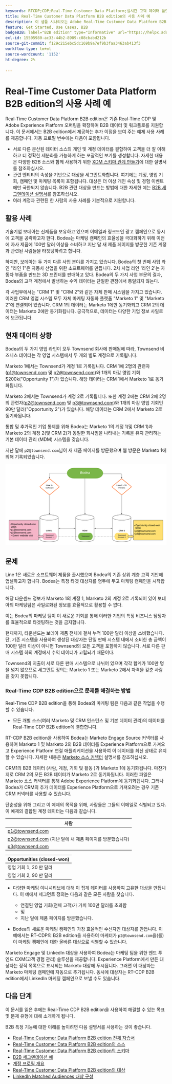 ```yaml
---
keywords: RTCDP;CDP;Real-Time Customer Data Platform;실시간 고객 데이터 플랫폼;실시간 cdp;cdp;rtcdp
title: Real-Time Customer Data Platform B2B edition의 사용 사례 예
description: 이 샘플 시나리오는 Adobe Real-Time Customer Data Platform B2B 에디션 구현 구성에 대한 예제를 제공합니다.
feature: Get Started, Use Cases, B2B
badgeB2B: label="B2B edition" type="Informative" url="https://helpx.adobe.com/legal/product-descriptions/real-time-customer-data-platform-b2b-edition-prime-and-ultimate-packages.html newtab=true"
exl-id: 15505980-ac33-44b2-8989-c08cbabd212b
source-git-commit: f129c215ebc5dc169b9a7ef9b3faa3463ab413f3
workflow-type: tm+mt
source-wordcount: '1152'
ht-degree: 2%

---
```


# Real-Time Customer Data Platform B2B edition의 사용 사례 예

Real-Time Customer Data Platform B2B edition은 기존 Real-Time CDP 및 Adobe Experience Platform 오퍼링을 확장하여 B2B 데이터 및 워크플로를 지원합니다. 이 문서에서는 B2B edition에서 제공하는 추가 이점을 보여 주는 예제 사용 사례를 제공합니다. 자동 프로필 변수에는 다음이 포함됩니다.

- 서로 다른 분산된 데이터 소스의 개인 및 계정 데이터를 결합하여 고객을 더 잘 이해하고 더 정확한 세분화를 가능하게 하는 포괄적인 보기를 생성합니다. 자세한 내용은 다양한 B2B 소스와 함께 사용하기 위한 [XDM 스키마 관계 만들기](./schemas/b2b.md)에 대한 설명서를 참조하십시오.
- 관련 엔티티의 속성을 기반으로 대상을 세그먼트화합니다. 여기에는 계정, 영업 기회, 캠페인 및 마케팅 목록이 포함됩니다. 대상은 더 이상 개인 속성 및 경험 이벤트에만 국한되지 않습니다. B2B 관련 대상을 만드는 방법에 대한 자세한 예는 [B2B 세그멘테이션 설명서](./segmentation/b2b.md)를 참조하십시오.
- 여러 계정과 관련된 한 사람의 사용 사례를 기본적으로 지원합니다.

## 활용 사례

기술기업 보데아는 신제품을 보유하고 있으며 이메일과 링크드인 광고 캠페인으로 동시에 고객을 공략하고자 한다. Bodea는 마케팅 캠페인의 효율성을 극대화하기 위해 이전에 자사 제품에 100만 달러 이상을 소비하고 지난 달 새 제품 페이지를 방문한 기존 계정과 관련된 사람들을 타겟팅하려고 합니다.

하지만, 보데아는 두 가지 다른 사업 분야를 가지고 있습니다. Bodea의 첫 번째 사업 라인 &quot;라인 1&quot;은 자동차 산업을 위한 소프트웨어를 만듭니다. 2차 사업 라인 &#39;라인 2&#39;는 자동차 부품을 만드는 3D 프린터를 판매하고 있다. Bodea의 두 가지 사업 부문의 결과, Bodea의 고객 계정에서 발생하는 수익 데이터는 단일한 관점에서 통일되지 않는다.

각 사업부에서는 &quot;CRM 1&quot; 및 &quot;CRM 2&quot;와 같은 자체 판매 시스템을 가지고 있습니다. 이러한 CRM 영업 시스템 모두 자체 마케팅 자동화 플랫폼 &quot;Marketo 1&quot; 및 &quot;Marketo 2&quot;에 연결되어 있습니다. CRM 1의 데이터는 Marketo 1에만 동기화되고 CRM 2의 데이터는 Marketo 2에만 동기화됩니다. 궁극적으로, 데이터는 다양한 기업 정보 사일로에 보관됩니다.

## 현재 데이터 상황

Bodea의 두 가지 영업 라인이 모두 Townsend 회사에 판매됨에 따라, Townsend 비즈니스 데이터는 각 영업 시스템에서 두 개의 별도 계정으로 기록됩니다.

Marketo 1에서는 Townsend가 계정 1로 기록됩니다. CRM 1에 2명의 관련자(p1@townsend.com 및 p2@townsend.com)와 1개의 마감 영업 기회 $200k(&quot;Opportunity 1&quot;)가 있습니다. 해당 데이터는 CRM 1에서 Marketo 1로 동기화됩니다.

Marketo 2에서는 Townsend가 계정 2로 기록됩니다. 또한 계정 2에는 CRM 2에 2명의 관련자(p2@townsend.com 및 p3@townsend.com)와 1개의 마감 영업 기회인 90만 달러(&quot;Opportunity 2&quot;)가 있습니다. 해당 데이터는 CRM 2에서 Marketo 2로 동기화됩니다.

통합 및 추가적인 기업 통제를 위해 Bodea는 Marketo 1의 계정 1(및 CRM 1)과 Marketo 2의 계정 2(및 CRM 2)가 동일한 회사임을 나타내는 기록을 유지 관리하는 기본 데이터 관리 (MDM) 시스템을 갖습니다.

지난 달에 `p2@townsend.com`님이 새 제품 페이지를 방문했으며 웹 방문은 Marketo 1에 의해 기록되었습니다.

![계정 정보 다이어그램](./assets/account-info.png)

## 문제

Line 1은 새로운 소프트웨어 제품을 출시했으며 Bodea의 기존 상위 계층 고객 기반에 업셀하고자 합니다. Bodea는 특정 타겟 대상자를 염두에 두고 마케팅 캠페인을 시작합니다.

해당 타운센드 정보가 Marketo 1의 계정 1, Marketo 2의 계정 2로 기록되어 있어 보데아의 마케팅팀은 사일로화된 정보를 효율적으로 활용할 수 없다.

이는 Bodea의 마케팅 팀이 이 새로운 기회를 통해 이러한 기업의 특정 비즈니스 담당자를 효율적으로 타겟팅하는 것을 금지합니다.

현재까지, 타운센드는 보데아 제품 전체에 걸쳐 누적 100만 달러 이상을 소비했습니다. 단, 기존 시스템을 사용하여 생성된 대상자는 단일 판매 시스템 내에서 소비한 총 금액이 100만 달러 이상이 아니면 Townsend의 모든 고객을 포함하지 않습니다. 서로 다른 판매 시스템 하의 계정에서 수익 데이터가 고립되기 때문이다.

Townsend의 지출이 서로 다른 판매 시스템으로 나뉘어 있으며 각각 합계가 100만 명을 넘지 않으므로 세그먼트 정의는 Marketo 1 또는 Marketo 2에서 자격을 갖춘 사람을 찾지 못합니다.

### Real-Time CDP B2B edition으로 문제를 해결하는 방법

Real-Time CDP B2B edition을 통해 Bodea의 마케팅 팀은 다음과 같은 작업을 수행할 수 있습니다.

- 모든 개별 소스(여러 Marketo 및 CRM 인스턴스 및 기본 데이터 관리)의 데이터를 Real-Time CDP B2B edition에 결합합니다.

RT-CDP B2B edition을 사용하여 Bodea는 Marketo Engage Source 커넥터를 사용하여 Marketo 1 및 Marketo 2의 B2B 데이터를 Experience Platform으로 가져오고 Experience Platform 연결 애플리케이션을 사용하여 이 데이터를 최신 상태로 유지할 수 있습니다. 자세한 내용은 [Marketo 소스 커넥터](../sources/connectors/adobe-applications/marketo/marketo.md) 설명서를 참조하십시오.

CRM1의 B2B 데이터 (사람, 계정, 기회 및 활동 )가 Marketo 1에 동기화됩니다. 마찬가지로 CRM 2의 모든 B2B 데이터가 Marketo 2로 동기화됩니다. 이러한 파일은 Marketo 소스 커넥터를 통해 Adobe Experience Platform에 동기화됩니다. 그러나 Bodea가 CRM의 추가 데이터를 Experience Platform으로 가져오려는 경우 기존 CRM 커넥터를 사용할 수 있습니다.

단순성을 위해 그리고 이 예제의 목적을 위해, 사람들은 그들의 이메일로 식별되고 있다. 이 예제의 결합된 계정 데이터는 다음과 같습니다.

| 사람 |
|---|
| p1@townsend.com |
| p2@townsend.com (지난 달에 새 제품 페이지를 방문했습니다) |
| p3@townsend.com |

| Opportunities (closed-won) |
|---|
| 영업 기회 1, 20 만 달러 |
| 영업 기회 2, 90 만 달러 |

- 다양한 마케팅 이니셔티브에 대해 이 집계 데이터를 사용하여 고유한 대상을 만듭니다. 이 예에서 세그먼트 정의는 다음과 같은 모든 사람을 찾습니다.

   - 연결된 영업 기회(전체 고객)가 가치 100만 달러를 초과함
   - 및
   - 지난 달에 제품 페이지를 방문했습니다.

- Bodea의 새로운 마케팅 캠페인의 가장 효율적인 수신자인 대상자를 만듭니다. 이 예에서는 RT-CDP의 B2B edition을 사용하여 마케터가 `p2@townsend.com`을(를) 이 마케팅 캠페인에 대한 올바른 대상으로 식별할 수 있습니다.

Marketo Engage 및 LinkedIn 대상을 사용하여 Bodea는 마케팅 팀을 위한 엔드 투 엔드 CXM(고객 경험 관리) 솔루션을 제공합니다. Experience Platform에서 만든 대상자는 정적 목록으로 표시되는 Marketo 대상에 푸시됩니다. 그러면 이 대상자는 Marketo 마케팅 캠페인에 자동으로 추가됩니다. 동시에 대상자는 RT-CDP B2B edition에서 LinkedIn 마케팅 캠페인으로 보낼 수도 있습니다.

## 다음 단계

이 문서를 읽은 후에는 Real-Time CDP B2B edition을 사용하여 해결할 수 있는 목표 및 문제 유형에 대해 소개하게 됩니다.

B2B 특정 기능에 대한 이해를 높이려면 다음 설명서를 사용하는 것이 좋습니다.

- [Real-Time Customer Data Platform B2B edition 전체 자습서](./b2b-tutorial.md)
- [Real-Time Customer Data Platform B2B edition의 소스](./sources/b2b.md)
- [Real-Time Customer Data Platform B2B edition의 스키마](./schemas/b2b.md)
- [B2B 세그멘테이션 예](./segmentation/b2b.md)
- [계정 프로필 개요](./accounts/account-profile-overview.md)
- [Real-Time Customer Data Platform B2B edition의 대상](./destinations/b2b.md)
- [LinkedIn Matched Audiences 대상 구성](../destinations/catalog/social/linkedin.md)
